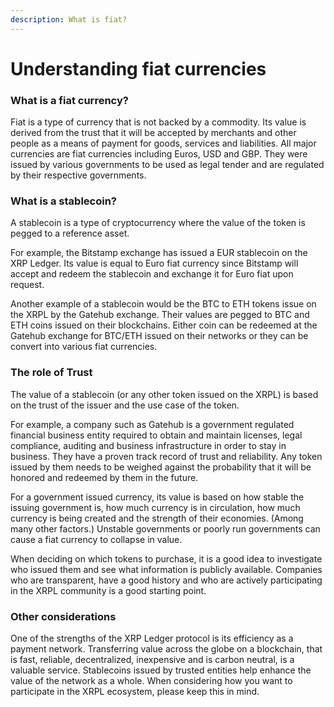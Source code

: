 ```yaml
---
description: What is fiat?
---
```


# Understanding fiat currencies

### What is a fiat currency?

Fiat is a type of currency that is not backed by a commodity.  Its value is derived from the trust that it will be accepted by merchants and other people as a means of payment for goods, services and liabilities. All major currencies are fiat currencies including Euros, USD and GBP. They were issued by various governments to be used as legal tender and are regulated by their respective governments.&#x20;

### What is a stablecoin?

A stablecoin is a type of cryptocurrency where the value of the token is pegged to a reference asset.

For example, the Bitstamp exchange has issued a EUR stablecoin on the XRP Ledger. Its value is equal to Euro fiat currency since Bitstamp will accept and redeem the stablecoin and exchange it for Euro fiat upon request.

Another example of a stablecoin would be the BTC to ETH tokens issue on the XRPL by the Gatehub exchange. Their values are pegged to BTC and ETH coins issued on their blockchains. Either coin can be redeemed at the Gatehub exchange for BTC/ETH issued on their networks or they can be convert into various fiat currencies.

### The role of Trust

The value of a stablecoin (or any other token issued on the XRPL) is based on the trust of the issuer and the use case of the token.

For example, a company such as Gatehub is a government regulated financial business entity required to obtain and maintain licenses, legal compliance, auditing and business infrastructure in order to stay in business. They have a proven track record of trust and reliability. Any token issued by them needs to be weighed against the probability that it will be honored and redeemed by them in the future.

For a government issued currency, its value is based on how stable the issuing government is, how much currency is in circulation, how much currency is being created and the strength of their economies. (Among many other factors.) Unstable governments or poorly run governments can cause a fiat currency to collapse in value.&#x20;

When deciding on which tokens to purchase, it is a good idea to investigate who issued them and see what information is publicly available. Companies who are transparent, have a good history and who are actively participating in the XRPL community is a good starting point.

### &#x20;Other considerations

One of the strengths of the XRP Ledger protocol is its efficiency as a payment network. Transferring value across the globe on a blockchain, that is fast, reliable, decentralized, inexpensive and is carbon neutral, is a valuable service. Stablecoins issued by trusted entities help enhance the value of the network as a whole. When considering how you want to participate in the XRPL ecosystem, please keep this in mind.&#x20;
